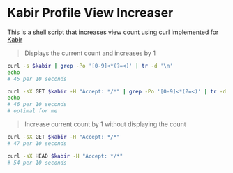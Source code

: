 # Kabir Profile View Increaser

This is a shell script that increases view count using curl implemented for [Kabir](https://github.com/kabirdeula)

> Displays the current count and increases by 1

```bash
curl -s $kabir | grep -Po '[0-9]<*(?=<)' | tr -d '\n'
echo
# 45 per 10 seconds

curl -sX GET $kabir -H "Accept: */*" | grep -Po '[0-9]<*(?=<)' | tr -d '\n'
echo
# 46 per 10 seconds
# optimal for me
```
> Increase current count by 1 without displaying the count


```bash
curl -sX GET $kabir -H "Accept: */*"
# 47 per 10 seconds

curl -sX HEAD $kabir -H "Accept: */*"
# 54 per 10 seconds
```